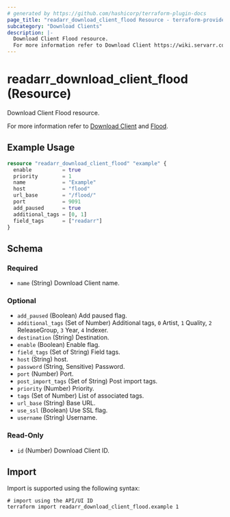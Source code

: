 ```yaml
---
# generated by https://github.com/hashicorp/terraform-plugin-docs
page_title: "readarr_download_client_flood Resource - terraform-provider-readarr"
subcategory: "Download Clients"
description: |-
  Download Client Flood resource.
  For more information refer to Download Client https://wiki.servarr.com/readarr/settings#download-clients and Flood https://wiki.servarr.com/readarr/supported#flood.
---
```


# readarr_download_client_flood (Resource)

<!-- subcategory:Download Clients -->Download Client Flood resource.
For more information refer to [Download Client](https://wiki.servarr.com/readarr/settings#download-clients) and [Flood](https://wiki.servarr.com/readarr/supported#flood).

## Example Usage

```terraform
resource "readarr_download_client_flood" "example" {
  enable          = true
  priority        = 1
  name            = "Example"
  host            = "flood"
  url_base        = "/flood/"
  port            = 9091
  add_paused      = true
  additional_tags = [0, 1]
  field_tags      = ["readarr"]
}
```

<!-- schema generated by tfplugindocs -->
## Schema

### Required

- `name` (String) Download Client name.

### Optional

- `add_paused` (Boolean) Add paused flag.
- `additional_tags` (Set of Number) Additional tags, `0` Artist, `1` Quality, `2` ReleaseGroup, `3` Year, `4` Indexer.
- `destination` (String) Destination.
- `enable` (Boolean) Enable flag.
- `field_tags` (Set of String) Field tags.
- `host` (String) host.
- `password` (String, Sensitive) Password.
- `port` (Number) Port.
- `post_import_tags` (Set of String) Post import tags.
- `priority` (Number) Priority.
- `tags` (Set of Number) List of associated tags.
- `url_base` (String) Base URL.
- `use_ssl` (Boolean) Use SSL flag.
- `username` (String) Username.

### Read-Only

- `id` (Number) Download Client ID.

## Import

Import is supported using the following syntax:

```shell
# import using the API/UI ID
terraform import readarr_download_client_flood.example 1
```
